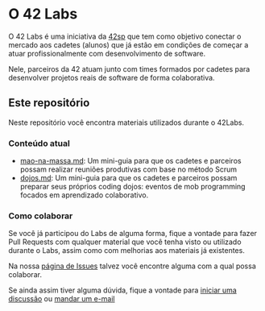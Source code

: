 # O 42 Labs

O 42 Labs é uma iniciativa da [42sp](https://42sp.org.br) que tem como objetivo conectar o mercado aos cadetes (alunos) que já estão em condições de começar a atuar profissionalmente com desenvolvimento de software.

Nele, parceiros da 42 atuam junto com times formados por cadetes para desenvolver projetos reais de software de forma colaborativa.

## Este repositório

Neste repositório você encontra materiais utilizados durante o 42Labs.

### Conteúdo atual

- [mao-na-massa.md](https://github.com/lula42/42Labs/blob/main/mao-na-massa.md): Um mini-guia para que os cadetes e parceiros possam realizar reuniões produtivas com base no método Scrum
- [dojos.md](https://github.com/lula42/42Labs/blob/main/dojos.md): Um mini-guia para que os cadetes e parceiros possam preparar seus próprios coding dojos: eventos de mob programming focados em aprendizado colaborativo.

### Como colaborar

Se você já participou do Labs de alguma forma, fique a vontade para fazer Pull Requests com qualquer material que você tenha visto ou utilizado durante o Labs, assim como com melhorias aos materiais já existentes.

Na nossa [página de Issues](https://github.com/lula42/42Labs/issues) talvez você encontre alguma com a qual possa colaborar.

Se ainda assim tiver alguma dúvida, fique a vontade para [iniciar uma discussão](https://github.com/lula42/42Labs/discussions) ou [mandar um e-mail](mailto:lula@42sp.org.br)
